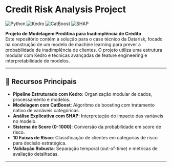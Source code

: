 # Credit Risk Analysis Project

![Python](https://img.shields.io/badge/Python-3.10%2B-blue)
![Kedro](https://img.shields.io/badge/Kedro-0.19.11-green)
![CatBoost](https://img.shields.io/badge/CatBoost-1.2.7-orange)
![SHAP](https://img.shields.io/badge/SHAP-0.46.0-red)

**Projeto de Modelagem Preditiva para Inadimplência de Crédito**  
Este repositório contém a solução para o case técnico da Datarisk, focado na construção de um modelo de machine learning para prever a probabilidade de inadimplência de clientes. O projeto utiliza uma estrutura modular com Kedro e técnicas avançadas de feature engineering e interpretabilidade de modelos.

---

## 🚀 Recursos Principais

- **Pipeline Estruturado com Kedro**: Organização modular de dados, processamento e modelos.
- **Modelagem com CatBoost**: Algoritmo de boosting com tratamento nativo de variáveis categóricas.
- **Análise Explicativa com SHAP**: Interpretação do impacto das variáveis no modelo.
- **Sistema de Score (0-1000)**: Conversão da probabilidade em score de risco.
- **10 Faixas de Risco**: Classificação de clientes em categorias de risco para decisão estratégica.
- **Validação Robusta**: Separação temporal (out-of-time) e métricas de avaliação detalhadas.

---
